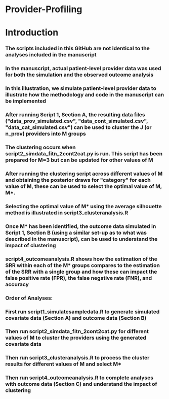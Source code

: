 # Provider-Profiling
# Introduction 

### The scripts included in this GitHub are not identical to the analyses included in the manuscript
### In the manuscript, actual patient-level provider data was used for both the simulation and the observed outcome analysis
### In this illustration, we simulate patient-level provider data to illustrate how the methodology and code in the manuscript can be implemented
### After running Script 1, Section A, the resulting data files ("data_prov_simulated.csv", "data_cont_simulated.csv", "data_cat_simulated.csv") can be used to cluster the J (or n_prov) providers into M groups 
### The clustering occurs when script2_simdata_fitn_2cont2cat.py is run. This script has been prepared for M=3 but can be updated for other values of M
### After running the clustering script across different values of M and obtaining the posterior draws for "category" for each value of M, these can be used to select the optimal value of M, M*.
### Selecting the optimal value of M* using the average silhouette method is illustrated in script3_clusteranalysis.R
### Once M* has been identified, the outcome data simulated in Script 1, Section B (using a similar set-up as to what was described in the manuscript), can be used to understand the impact of clustering 
### script4_outcomeanalysis.R shows how the estimation of the SRR within each of the M* groups compares to the estimation of the SRR with a single group and how these can impact the false positive rate (FPR), the false negative rate (FNR), and accuracy

### Order of Analyses:
### First run script1_simulatesampledata.R to generate simulated covariate data (Section A) and outcome data (Section B)
### Then run script2_simdata_fitn_2cont2cat.py for different values of M to cluster the providers using the generated covariate data 
### Then run script3_clusteranalysis.R to process the cluster results for different values of M and select M*
### Then run script4_outcomeanalysis.R to complete analyses with outcome data (Section C) and understand the impact of clustering
